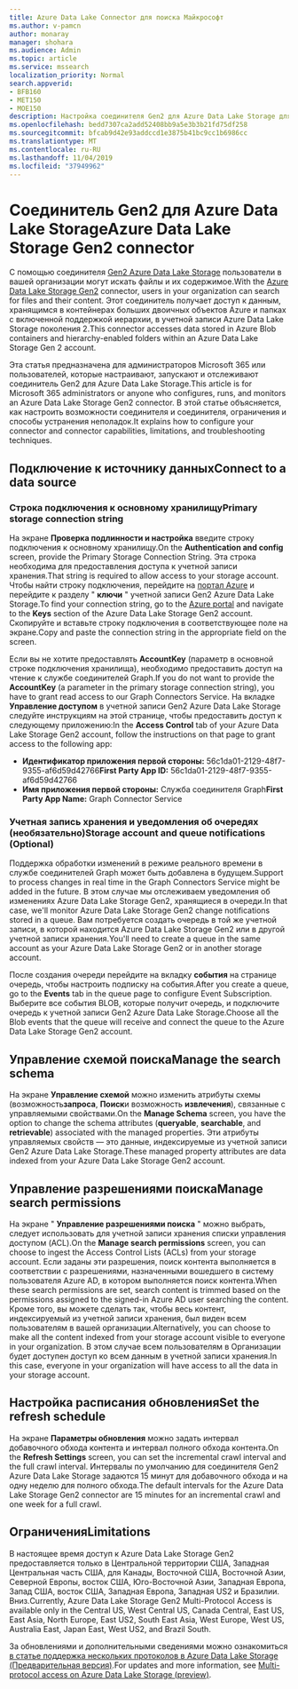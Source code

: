 ```yaml
---
title: Azure Data Lake Connector для поиска Майкрософт
ms.author: v-pamcn
author: monaray
manager: shohara
ms.audience: Admin
ms.topic: article
ms.service: mssearch
localization_priority: Normal
search.appverid:
- BFB160
- MET150
- MOE150
description: Настройка соединителя Gen2 для Azure Data Lake Storage для поиска Майкрософт
ms.openlocfilehash: bedd7307ca2add52408bb9a5e3b3b21fd75df258
ms.sourcegitcommit: bfcab9d42e93addccd1e3875b41bc9cc1b6986cc
ms.translationtype: MT
ms.contentlocale: ru-RU
ms.lasthandoff: 11/04/2019
ms.locfileid: "37949962"
---
```

# <a name="azure-data-lake-storage-gen2-connector"></a><span data-ttu-id="591d2-103">Соединитель Gen2 для Azure Data Lake Storage</span><span class="sxs-lookup"><span data-stu-id="591d2-103">Azure Data Lake Storage Gen2 connector</span></span>

<span data-ttu-id="591d2-104">С помощью соединителя [Gen2 Azure Data Lake Storage](https://docs.microsoft.com/azure/storage/blobs/data-lake-storage-introduction) пользователи в вашей организации могут искать файлы и их содержимое.</span><span class="sxs-lookup"><span data-stu-id="591d2-104">With the [Azure Data Lake Storage Gen2](https://docs.microsoft.com/azure/storage/blobs/data-lake-storage-introduction) connector, users in your organization can search for files and their content.</span></span> <span data-ttu-id="591d2-105">Этот соединитель получает доступ к данным, хранящимся в контейнерах больших двоичных объектов Azure и папках с включенной поддержкой иерархии, в учетной записи Azure Data Lake Storage поколения 2.</span><span class="sxs-lookup"><span data-stu-id="591d2-105">This connector accesses data stored in Azure Blob containers and hierarchy-enabled folders within an Azure Data Lake Storage Gen 2 account.</span></span>

<span data-ttu-id="591d2-106">Эта статья предназначена для администраторов Microsoft 365 или пользователей, которые настраивают, запускают и отслеживают соединитель Gen2 для Azure Data Lake Storage.</span><span class="sxs-lookup"><span data-stu-id="591d2-106">This article is for Microsoft 365 administrators or anyone who configures, runs, and monitors an Azure Data Lake Storage Gen2 connector.</span></span> <span data-ttu-id="591d2-107">В этой статье объясняется, как настроить возможности соединителя и соединителя, ограничения и способы устранения неполадок.</span><span class="sxs-lookup"><span data-stu-id="591d2-107">It explains how to configure your connector and connector capabilities, limitations, and troubleshooting techniques.</span></span>

## <a name="connect-to-a-data-source"></a><span data-ttu-id="591d2-108">Подключение к источнику данных</span><span class="sxs-lookup"><span data-stu-id="591d2-108">Connect to a data source</span></span>

### <a name="primary-storage-connection-string"></a><span data-ttu-id="591d2-109">Строка подключения к основному хранилищу</span><span class="sxs-lookup"><span data-stu-id="591d2-109">Primary storage connection string</span></span> 
<span data-ttu-id="591d2-110">На экране **Проверка подлинности и настройка** введите строку подключения к основному хранилищу.</span><span class="sxs-lookup"><span data-stu-id="591d2-110">On the **Authentication and config** screen, provide the Primary Storage Connection String.</span></span> <span data-ttu-id="591d2-111">Эта строка необходима для предоставления доступа к учетной записи хранения.</span><span class="sxs-lookup"><span data-stu-id="591d2-111">That string is required to allow access to your storage account.</span></span> <span data-ttu-id="591d2-112">Чтобы найти строку подключения, перейдите на [портал Azure](https://ms.portal.azure.com/#home) и перейдите к разделу " **ключи** " учетной записи Gen2 Azure Data Lake Storage.</span><span class="sxs-lookup"><span data-stu-id="591d2-112">To find your connection string, go to the [Azure portal](https://ms.portal.azure.com/#home) and navigate to the **Keys** section of the Azure Data Lake Storage Gen2 account.</span></span> <span data-ttu-id="591d2-113">Скопируйте и вставьте строку подключения в соответствующее поле на экране.</span><span class="sxs-lookup"><span data-stu-id="591d2-113">Copy and paste the connection string in the appropriate field on the screen.</span></span>

<span data-ttu-id="591d2-114">Если вы не хотите предоставлять **AccountKey** (параметр в основной строке подключения хранилища), необходимо предоставить доступ на чтение к службе соединителей Graph.</span><span class="sxs-lookup"><span data-stu-id="591d2-114">If you do not want to provide the **AccountKey** (a parameter in the primary storage connection string), you have to grant read access to our Graph Connectors Service.</span></span> <span data-ttu-id="591d2-115">На вкладке **Управление доступом** в учетной записи Gen2 Azure Data Lake Storage следуйте инструкциям на этой странице, чтобы предоставить доступ к следующему приложению:</span><span class="sxs-lookup"><span data-stu-id="591d2-115">In the **Access Control** tab of your Azure Data Lake Storage Gen2 account, follow the instructions on that page to grant access to the following app:</span></span>
* <span data-ttu-id="591d2-116">**Идентификатор приложения первой стороны:** 56c1da01-2129-48f7-9355-af6d59d42766</span><span class="sxs-lookup"><span data-stu-id="591d2-116">**First Party App ID:** 56c1da01-2129-48f7-9355-af6d59d42766</span></span>
* <span data-ttu-id="591d2-117">**Имя приложения первой стороны:** Служба соединителя Graph</span><span class="sxs-lookup"><span data-stu-id="591d2-117">**First Party App Name:** Graph Connector Service</span></span>

### <a name="storage-account-and-queue-notifications-optional"></a><span data-ttu-id="591d2-118">Учетная запись хранения и уведомления об очередях (необязательно)</span><span class="sxs-lookup"><span data-stu-id="591d2-118">Storage account and queue notifications (Optional)</span></span>
<span data-ttu-id="591d2-119">Поддержка обработки изменений в режиме реального времени в службе соединителей Graph может быть добавлена в будущем.</span><span class="sxs-lookup"><span data-stu-id="591d2-119">Support to process changes in real time in the Graph Connectors Service might be added in the future.</span></span> <span data-ttu-id="591d2-120">В этом случае мы отслеживаем уведомления об изменениях Azure Data Lake Storage Gen2, хранящиеся в очереди.</span><span class="sxs-lookup"><span data-stu-id="591d2-120">In that case, we'll monitor Azure Data Lake Storage Gen2 change notifications stored in a queue.</span></span> <span data-ttu-id="591d2-121">Вам потребуется создать очередь в той же учетной записи, в которой находится Azure Data Lake Storage Gen2 или в другой учетной записи хранения.</span><span class="sxs-lookup"><span data-stu-id="591d2-121">You'll need to create a queue in the same account as your Azure Data Lake Storage Gen2 or in another storage account.</span></span>

<span data-ttu-id="591d2-122">После создания очереди перейдите на вкладку **события** на странице очередь, чтобы настроить подписку на события.</span><span class="sxs-lookup"><span data-stu-id="591d2-122">After you create a queue, go to the **Events** tab in the queue page to configure Event Subscription.</span></span> <span data-ttu-id="591d2-123">Выберите все события BLOB, которые получит очередь, и подключите очередь к учетной записи Gen2 Azure Data Lake Storage.</span><span class="sxs-lookup"><span data-stu-id="591d2-123">Choose all the Blob events that the queue will receive and connect the queue to the Azure Data Lake Storage Gen2 account.</span></span>

## <a name="manage-the-search-schema"></a><span data-ttu-id="591d2-124">Управление схемой поиска</span><span class="sxs-lookup"><span data-stu-id="591d2-124">Manage the search schema</span></span>
<span data-ttu-id="591d2-125">На экране **Управление схемой** можно изменить атрибуты схемы (возможность**запроса**, **Поиск**и возможность **извлечения**), связанные с управляемыми свойствами.</span><span class="sxs-lookup"><span data-stu-id="591d2-125">On the **Manage Schema** screen, you have the option to change the schema attributes (**queryable**, **searchable**, and **retrievable**) associated with the managed properties.</span></span> <span data-ttu-id="591d2-126">Эти атрибуты управляемых свойств — это данные, индексируемые из учетной записи Gen2 Azure Data Lake Storage.</span><span class="sxs-lookup"><span data-stu-id="591d2-126">These managed property attributes are data indexed from your Azure Data Lake Storage Gen2 account.</span></span>

## <a name="manage-search-permissions"></a><span data-ttu-id="591d2-127">Управление разрешениями поиска</span><span class="sxs-lookup"><span data-stu-id="591d2-127">Manage search permissions</span></span>
<span data-ttu-id="591d2-128">На экране " **Управление разрешениями поиска** " можно выбрать, следует использовать для учетной записи хранения списки управления доступом (ACL).</span><span class="sxs-lookup"><span data-stu-id="591d2-128">On the **Manage search permissions** screen, you can choose to ingest the Access Control Lists (ACLs) from your storage account.</span></span> <span data-ttu-id="591d2-129">Если заданы эти разрешения, поиск контента выполняется в соответствии с разрешениями, назначенными вошедшего в систему пользователя Azure AD, в котором выполняется поиск контента.</span><span class="sxs-lookup"><span data-stu-id="591d2-129">When these search permissions are set, search content is trimmed based on the permissions assigned to the signed-in Azure AD user searching the content.</span></span> <span data-ttu-id="591d2-130">Кроме того, вы можете сделать так, чтобы весь контент, индексируемый из учетной записи хранения, был виден всем пользователям в вашей организации.</span><span class="sxs-lookup"><span data-stu-id="591d2-130">Alternatively, you can choose to make all the content indexed from your storage account visible to everyone in your organization.</span></span> <span data-ttu-id="591d2-131">В этом случае всем пользователям в Организации будет доступен доступ ко всем данным в учетной записи хранения.</span><span class="sxs-lookup"><span data-stu-id="591d2-131">In this case, everyone in your organization will have access to all the data in your storage account.</span></span>
 
## <a name="set-the-refresh-schedule"></a><span data-ttu-id="591d2-132">Настройка расписания обновления</span><span class="sxs-lookup"><span data-stu-id="591d2-132">Set the refresh schedule</span></span>
<span data-ttu-id="591d2-133">На экране **Параметры обновления** можно задать интервал добавочного обхода контента и интервал полного обхода контента.</span><span class="sxs-lookup"><span data-stu-id="591d2-133">On the **Refresh Settings** screen, you can set the incremental crawl interval and the full crawl interval.</span></span> <span data-ttu-id="591d2-134">Интервалы по умолчанию для соединителя Gen2 Azure Data Lake Storage задаются 15 минут для добавочного обхода и на одну неделю для полного обхода.</span><span class="sxs-lookup"><span data-stu-id="591d2-134">The default intervals for the Azure Data Lake Storage Gen2 connector are 15 minutes for an incremental crawl and one week for a full crawl.</span></span>
 
## <a name="limitations"></a><span data-ttu-id="591d2-135">Ограничения</span><span class="sxs-lookup"><span data-stu-id="591d2-135">Limitations</span></span>
<span data-ttu-id="591d2-136">В настоящее время доступ к Azure Data Lake Storage Gen2 предоставляется только в Центральной территории США, Западная Центральная часть США, для Канады, Восточной США, Восточной Азии, Северной Европы, восток США, Юго-Восточной Азии, Западная Европа, Запад США, восток США, Западная Европа, Западная US2 и Бразилии. Вниз.</span><span class="sxs-lookup"><span data-stu-id="591d2-136">Currently, Azure Data Lake Storage Gen2 Multi-Protocol Access is available only in the Central US, West Central US, Canada Central, East US, East Asia, North Europe, East US2, South East Asia, West Europe, West US, Australia East, Japan East, West US2, and Brazil South.</span></span>

<span data-ttu-id="591d2-137">За обновлениями и дополнительными сведениями можно ознакомиться [в статье поддержка нескольких протоколов в Azure Data Lake Storage (Предварительная версия)](https://docs.microsoft.com/azure/storage/blobs/data-lake-storage-multi-protocol-access).</span><span class="sxs-lookup"><span data-stu-id="591d2-137">For updates and more information, see  [Multi-protocol access on Azure Data Lake Storage (preview)](https://docs.microsoft.com/azure/storage/blobs/data-lake-storage-multi-protocol-access).</span></span>


